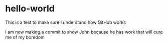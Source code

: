 # hello-world
This is a test to make sure I understand how GitHub works

I am now making a commit to show John because he has work that will cure me of my boredom
